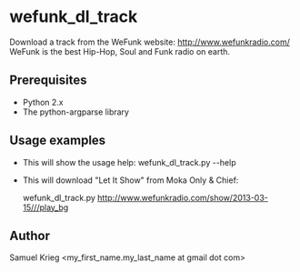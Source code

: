 wefunk_dl_track
===============

Download a track from the WeFunk website: http://www.wefunkradio.com/
WeFunk is the best Hip-Hop, Soul and Funk radio on earth.

Prerequisites
-------------

* Python 2.x
* The python-argparse library

Usage examples
--------------

* This will show the usage help:
    wefunk_dl_track.py --help

* This will download "Let It Show" from Moka Only & Chief:

    wefunk_dl_track.py http://www.wefunkradio.com/show/2013-03-15///play_bg


Author
------

Samuel Krieg <my_first_name.my_last_name at gmail dot com>
